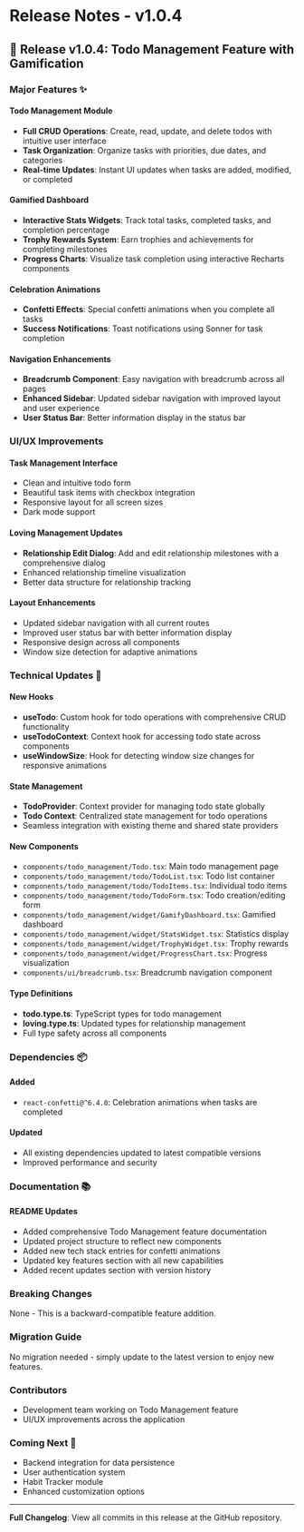 # Release Notes - v1.0.4

## 🎉 Release v1.0.4: Todo Management Feature with Gamification

### Major Features ✨

#### Todo Management Module
- **Full CRUD Operations**: Create, read, update, and delete todos with intuitive user interface
- **Task Organization**: Organize tasks with priorities, due dates, and categories
- **Real-time Updates**: Instant UI updates when tasks are added, modified, or completed

#### Gamified Dashboard
- **Interactive Stats Widgets**: Track total tasks, completed tasks, and completion percentage
- **Trophy Rewards System**: Earn trophies and achievements for completing milestones
- **Progress Charts**: Visualize task completion using interactive Recharts components

#### Celebration Animations
- **Confetti Effects**: Special confetti animations when you complete all tasks
- **Success Notifications**: Toast notifications using Sonner for task completion

#### Navigation Enhancements
- **Breadcrumb Component**: Easy navigation with breadcrumb across all pages
- **Enhanced Sidebar**: Updated sidebar navigation with improved layout and user experience
- **User Status Bar**: Better information display in the status bar

### UI/UX Improvements

#### Task Management Interface
- Clean and intuitive todo form
- Beautiful task items with checkbox integration
- Responsive layout for all screen sizes
- Dark mode support

#### Loving Management Updates
- **Relationship Edit Dialog**: Add and edit relationship milestones with a comprehensive dialog
- Enhanced relationship timeline visualization
- Better data structure for relationship tracking

#### Layout Enhancements
- Updated sidebar navigation with all current routes
- Improved user status bar with better information display
- Responsive design across all components
- Window size detection for adaptive animations

### Technical Updates 🔧

#### New Hooks
- **useTodo**: Custom hook for todo operations with comprehensive CRUD functionality
- **useTodoContext**: Context hook for accessing todo state across components
- **useWindowSize**: Hook for detecting window size changes for responsive animations

#### State Management
- **TodoProvider**: Context provider for managing todo state globally
- **Todo Context**: Centralized state management for todo operations
- Seamless integration with existing theme and shared state providers

#### New Components
- `components/todo_management/Todo.tsx`: Main todo management page
- `components/todo_management/todo/TodoList.tsx`: Todo list container
- `components/todo_management/todo/TodoItems.tsx`: Individual todo items
- `components/todo_management/todo/TodoForm.tsx`: Todo creation/editing form
- `components/todo_management/widget/GamifyDashboard.tsx`: Gamified dashboard
- `components/todo_management/widget/StatsWidget.tsx`: Statistics display
- `components/todo_management/widget/TrophyWidget.tsx`: Trophy rewards
- `components/todo_management/widget/ProgressChart.tsx`: Progress visualization
- `components/ui/breadcrumb.tsx`: Breadcrumb navigation component

#### Type Definitions
- **todo.type.ts**: TypeScript types for todo management
- **loving.type.ts**: Updated types for relationship management
- Full type safety across all components

### Dependencies 📦

#### Added
- `react-confetti@^6.4.0`: Celebration animations when tasks are completed

#### Updated
- All existing dependencies updated to latest compatible versions
- Improved performance and security

### Documentation 📚

#### README Updates
- Added comprehensive Todo Management feature documentation
- Updated project structure to reflect new components
- Added new tech stack entries for confetti animations
- Updated key features section with all new capabilities
- Added recent updates section with version history

### Breaking Changes
None - This is a backward-compatible feature addition.

### Migration Guide
No migration needed - simply update to the latest version to enjoy new features.

### Contributors
- Development team working on Todo Management feature
- UI/UX improvements across the application

### Coming Next 🚀
- Backend integration for data persistence
- User authentication system
- Habit Tracker module
- Enhanced customization options

---

**Full Changelog**: View all commits in this release at the GitHub repository.

